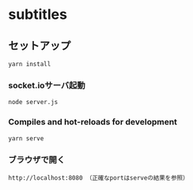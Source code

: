 # subtitles

## セットアップ
```
yarn install
```

### socket.ioサーバ起動

```
node server.js
```


### Compiles and hot-reloads for development
```
yarn serve
```

### ブラウザで開く
```
http://localhost:8080 （正確なportはserveの結果を参照）
```
